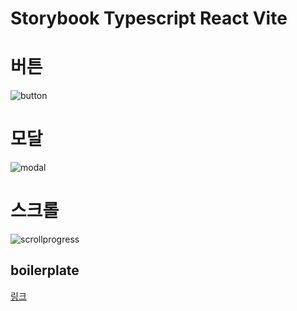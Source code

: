 # Storybook Typescript React Vite

# 버튼

![button](https://user-images.githubusercontent.com/77968955/186611869-09741f51-32cc-4a0b-a267-161671fa7f3f.gif)

# 모달

![modal](https://user-images.githubusercontent.com/77968955/187027909-3367e6d5-0bd5-49a0-8ade-5c71ac36a220.gif)

# 스크롤

![scrollprogress](https://user-images.githubusercontent.com/77968955/186626150-b7170008-50a1-4472-8242-5d0136601ea9.gif)

## boilerplate

[링크](https://github.com/sjyoung428/storybook-playground/tree/689241d0a29a73500902ba75f6c002c5d832abf9)

